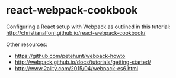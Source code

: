 # react-webpack-cookbook

Configuring a React setup with Webpack as outlined in this tutorial: http://christianalfoni.github.io/react-webpack-cookbook/

Other resources: 
* https://github.com/petehunt/webpack-howto
* http://webpack.github.io/docs/tutorials/getting-started/
* http://www.2ality.com/2015/04/webpack-es6.html